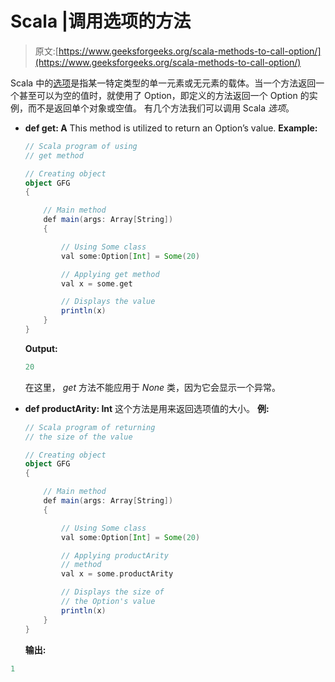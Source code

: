 # Scala |调用选项的方法

> 原文:[https://www.geeksforgeeks.org/scala-methods-to-call-option/](https://www.geeksforgeeks.org/scala-methods-to-call-option/)

Scala 中的[选项](https://www.geeksforgeeks.org/scala-option/)是指某一特定类型的单一元素或无元素的载体。当一个方法返回一个甚至可以为空的值时，就使用了 Option，即定义的方法返回一个 Option 的实例，而不是返回单个对象或空值。
有几个方法我们可以调用 Scala *选项*。

*   **def get: A**
    This method is utilized to return an Option’s value.
    **Example:**

    ```scala
    // Scala program of using
    // get method

    // Creating object
    object GFG
    {

        // Main method
        def main(args: Array[String])
        {

            // Using Some class
            val some:Option[Int] = Some(20)

            // Applying get method
            val x = some.get

            // Displays the value 
            println(x)
        }
    }
    ```

    **Output:**

    ```scala
    20

    ```

    在这里， *get* 方法不能应用于 *None* 类，因为它会显示一个异常。

*   **def productArity: Int**
    这个方法是用来返回选项值的大小。
    **例:**

    ```scala
    // Scala program of returning 
    // the size of the value

    // Creating object
    object GFG
    {

        // Main method
        def main(args: Array[String])
        {

            // Using Some class
            val some:Option[Int] = Some(20)

            // Applying productArity
            // method
            val x = some.productArity

            // Displays the size of
            // the Option's value
            println(x)
        }
    }
    ```

    **输出:**

```scala
1

```